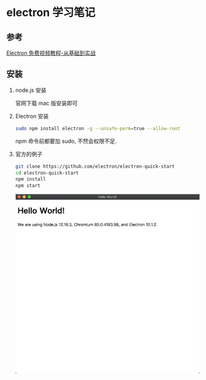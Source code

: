# electron 学习笔记

## 参考

[Electron 免费视频教程-从基础到实战](https://www.bilibili.com/video/BV177411s7Lt?p=3)

## 安装

1. node.js 安装

   官网下载 mac 版安装即可

2. Electron 安装

   ```sh
   sudo npm install electron -g --unsafe-perm=true --allow-root
   ```

   npm 命令前都要加 sudo, 不然会权限不足.

3. 官方的例子

   ```sh
   git clone https://github.com/electron/electron-quick-start
   cd electron-quick-start
   npm install
   npm start
   ```

   ![](./electron.assets/image-20200920021951852.png)
